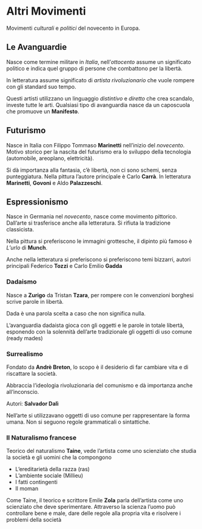 # Altri Movimenti

Movimenti _culturali_ e _politici_ del novecento in Europa.

## Le Avanguardie
Nasce come termine militare in _Italia_, nell’_ottocento_ assume un significato politico e indica quel gruppo di persone che combattono per la libertà.

In letteratura assume significato di _artista rivoluzionario_ che vuole rompere con gli standard suo tempo.

Questi artisti utilizzano un linguaggio _distintivo_ e _diretto_ che crea scandalo, investe tutte le arti. Qualsiasi tipo di avanguardia nasce da un caposcuola che promuove un __Manifesto__.

## Futurismo

Nasce in Italia con Filippo Tommaso __Marinetti__ nell’inizio del _novecento_. Motivo storico per la nascita del futurismo era lo sviluppo della tecnologia (automobile, areoplano, elettricità).

Si dà importanza alla fantasia, c’è libertà, non ci sono schemi, senza punteggiatura. Nella pittura l’autore principale è Carlo __Carrà__. In letteratura __Marinetti__, __Govoni__ e Aldo __Palazzeschi__.

## Espressionismo

Nasce in Germania nel _novecento_, nasce come movimento pittorico. Dall’arte si trasferisce anche alla letteratura. Si rifiuta la tradizione classicista.

Nella pittura si preferiscono le immagini grottesche, il dipinto più famoso è _L’urlo_ di __Munch__.

Anche nella letteratura si preferiscono si preferiscono temi bizzarri, autori principali Federico __Tozzi__ e Carlo Emilio __Gadda__

### Dadaismo

Nasce a __Zurigo__ da Tristan __Tzara__, per rompere con le convenzioni borghesi scrive parole in libertà.


Dada è una parola scelta a caso che non significa nulla.

L’avanguardia dadaista gioca con gli oggetti e le parole in totale libertà, esponendo con la solennità dell’arte tradizionale gli oggetti di uso comune (ready mades)

### Surrealismo

Fondato da __Andrè Breton__, lo scopo è il desiderio di far cambiare vita e di riscattare la società.

Abbraccia l’ideologia rivoluzionaria del comunismo e dà importanza anche all’inconscio.

Autori: __Salvador Dalì__

Nell’arte si utilizzavano oggetti di uso comune per rappresentare la forma umana. Non si seguono regole grammaticali o sintattiche.

### Il Naturalismo francese
Teorico del naturalismo __Taine__, vede l’artista come uno scienziato che studia la società e gli uomini che la compongono
- L’ereditarietà della razza (ras)
- L’ambiente sociale (Millieu)
- I fatti contingenti
- Il moman

Come Taine, il teorico e scrittore Emile __Zola__ parla dell’artista come uno scienziato che deve sperimentare.
Attraverso la scienza l’uomo può controllare bene e male, dare delle regole alla propria vita e risolvere i problemi della società



